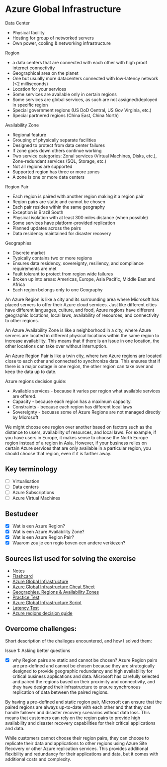 # Azure Global Infrastructure

Data Center

- Physical facility
- Hosting for group of networked servers
- Own power, cooling & networking infrastructure

Region

- a data centers that are connected with each other with high proof internet connectivity
- Geographical area on the planet
- One but usually more datacenters connected with low-latency network (<2 milliseconds)
- Location for your services
- Some services are available only in certain regions
- Some services are global services, as such are not assigned/deployed in specific region
- Special government regions (US DoD Central, US Gov Virginia, etc.)
- Special partnered regions (China East, China North)

Availability Zone

- Regional feature
- Grouping of physically separate facilities
- Designed to protect from data center failures
- If zone goes down others continue working
- Two service categories: Zonal services (Virtual Machines, Disks, etc.), Zone-redundant services (SQL, Storage, etc.)
- Not all regions are supported
- Supported region has three or more zones
- A zone is one or more data centers

Region Pair

- Each region is paired with another region making it a region pair
- Region pairs are static and cannot be chosen
- Each pair resides within the same geography
- Exception is Brazil South
- Physical isolation with at least 300 miles distance (when possible)
- Some services have platform-provided replication
- Planned updates across the pairs
- Data residency maintained for disaster recovery

Geographies

- Discrete market
- Typically contains two or more regions
- Ensures data residency, sovereignty, resiliency, and compliance requirements are met
- Fault tolerant to protect from region wide failures
- Broken up into areas: Americas, Europe, Asia Pacific, Middle East and Africa
- Each region belongs only to one Geography

An Azure Region is like a city and its surrounding area where Microsoft has placed servers to offer their Azure cloud services. Just like different cities have different languages, culture, and food, Azure regions have different geographic locations, local laws, availability of resources, and connectivity to other regions.

An Azure Availability Zone is like a neighborhood in a city, where Azure servers are located in different physical locations within the same region to increase availability. This means that if there is an issue in one location, the other locations can take over without interruption.

An Azure Region Pair is like a twin city, where two Azure regions are located close to each other and connected to synchronize data. This ensures that if there is a major outage in one region, the other region can take over and keep the data up to date.

Azure regions decision guide:

- Available services - because it varies per region what available services are offered.
- Capacity - because each region has a maximum capacity.
- Constraints - because each region has different local laws
- Sovereignty - becuase some of Azure Regions are not managed directly by Microsoft

We might choose one region over another based on factors such as the distance to users, availability of resources, and local laws. For example, if you have users in Europe, it makes sense to choose the North Europe region instead of a region in Asia. However, if your business relies on certain Azure services that are only available in a particular region, you should choose that region, even if it is farther away.

## Key terminology

- [ ] Virtualisation
- [ ] Data centers
- [ ] Azure Subscriptions
- [ ] Azure Virtual Machines

## Bestudeer

- [x] Wat is een Azure Region?
- [x] Wat is een Azure Availability Zone?
- [x] Wat is een Azure Region Pair?
- [x] Waarom zou je een regio boven een andere verkiezen?

## Sources list used for solving the exercise

- [Notes](https://drive.google.com/drive/folders/1OtQ_wYxGEuVkk2XZKPJAU1GY6BQS7u8k)
- [Flashcard](https://quizlet.com/708120472/global-infrastructure-flash-cards/)
- [Azure Global Infrastructure](https://www.youtube.com/watch?v=gMiBvBM6Oj0)
- [Azure Global Infrastructure Cheat Sheet](https://tutorialsdojo.com/azure-global-infrastructure/)
- [Geographies, Regions & Availability Zones](https://www.youtube.com/watch?v=C-nNw1mGwzE)
- [Practice Test](https://marczak.io/az-900/episode-07/practice-test/)
- [Azure Global Infrastructure Script](https://marczak.io/az-900/episode-07/cheat-sheet/)
- [Latency Test](https://www.azurespeed.com/Azure/Latency)
- [Azure regions decision guide](https://learn.microsoft.com/en-us/azure/cloud-adoption-framework/migrate/azure-best-practices/multiple-regions)

## Overcome challenges:

Short description of the challeges encountered, and how I solved them:

Issue 1: Asking better questions

- [x] why Region pairs are static and cannot be chosen? Azure Region pairs are pre-defined and cannot be chosen because they are strategically designed to provide geographic redundancy and high availability for critical business applications and data. Microsoft has carefully selected and paired the regions based on their proximity and connectivity, and they have designed their infrastructure to ensure synchronous replication of data between the paired regions.

By having a pre-defined and static region pair, Microsoft can ensure that the paired regions are always up-to-date with each other and that they can handle failover and disaster recovery scenarios without data loss. This means that customers can rely on the region pairs to provide high availability and disaster recovery capabilities for their critical applications and data.

While customers cannot choose their region pairs, they can choose to replicate their data and applications to other regions using Azure Site Recovery or other Azure replication services. This provides additional flexibility and redundancy for their applications and data, but it comes with additional costs and complexity.
